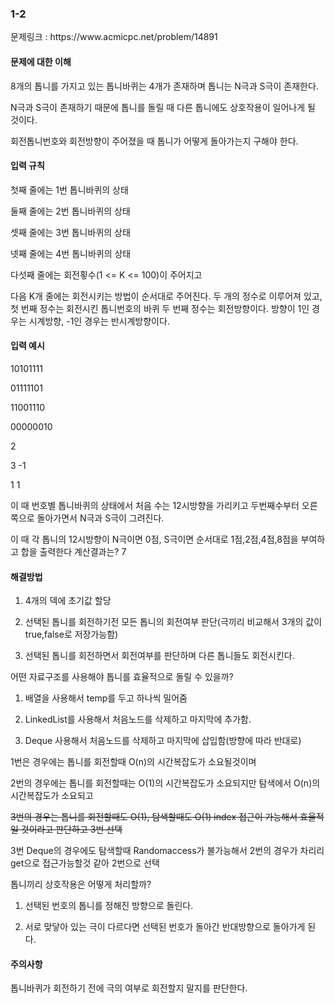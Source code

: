 <h3>1-2</h3>
문제링크 : https://www.acmicpc.net/problem/14891

<h4>문제에 대한 이해</h4>

8개의 톱니를 가지고 있는 톱니바퀴는 4개가 존재하며 톱니는 N극과 S극이 존재한다.

N극과 S극이 존재하기 때문에 톱니를 돌릴 때 다른 톱니에도 상호작용이 일어나게 될 것이다.

회전톱니번호와 회전방향이 주어졌을 때 톱니가 어떻게 돌아가는지 구해야 한다.

<h4>입력 규칙</h4>

첫째 줄에는 1번 톱니바퀴의 상태

둘째 줄에는 2번 톱니바퀴의 상태

셋째 줄에는 3번 톱니바퀴의 상태

넷째 줄에는 4번 톱니바퀴의 상태

다섯째 줄에는 회전횧수(1 <= K <= 100)이 주어지고

다음 K개 줄에는 회전시키는 방법이 순서대로 주어진다. 두 개의 정수로 이루어져 있고, 첫 번째 정수는 회전시킨 톱니번호의 바퀴 두 번째 정수는 회전방향이다. 방향이 1인 경우는 시계방향, -1인 경우는 반시계방향이다.

<h4>입력 예시</h4>

10101111

01111101

11001110

00000010

2

3 -1

1 1

이 때 번호별 톱니바퀴의 상태에서 처음 수는 12시방향을 가리키고 두번째수부터 오른쪽으로 돌아가면서 N극과 S극이 그려진다.

이 때 각 톱니의 12시방향이 N극이면 0점, S극이면 순서대로 1점,2점,4점,8점을 부여하고 합을 출력한다 계산결과는? 7

<h4>해결방법</h4>

1. 4개의 덱에 초기값 할당

2. 선택된 톱니를 회전하기전 모든 톱니의 회전여부 판단(극끼리 비교해서 3개의 값이 true,false로 저장가능함)
 
3. 선택된 톱니를 회전하면서 회전여부를 판단하며 다른 톱니들도 회전시킨다.

어떤 자료구조를 사용해야 톱니를 효율적으로 돌릴 수 있을까?

1. 배열을 사용해서 temp를 두고 하나씩 밀어줌 

2. LinkedList를 사용해서 처음노드를 삭제하고 마지막에 추가함. 

3. Deque 사용해서 처음노드를 삭제하고 마지막에 삽입함(방향에 따라 반대로)

1번은 경우에는 톱니를 회전할때 O(n)의 시간복잡도가 소요될것이며

2번의 경우에는 톱니를 회전할때는 O(1)의 시간복잡도가 소요되지만 탐색에서 O(n)의 시간복잡도가 소요되고

~~3번의 경우는 톱니를 회전할때도 O(1), 탐색할때도 O(1) index 접근이 가능해서 효율적일 것이라고 판단하고 3번 선택~~

3번 Deque의 경우에도 탐색할때 Randomaccess가 불가능해서 2번의 경우가 차리리 get으로 접근가능할것 같아 2번으로 선택

톱니끼리 상호작용은 어떻게 처리할까?

1. 선택된 번호의 톱니를 정해진 방향으로 돌린다. 

2. 서로 맞닿아 있는 극이 다르다면 선택된 번호가 돌아간 반대방향으로 돌아가게 된다.

<h4>주의사항</h4>
톱니바퀴가 회전하기 전에 극의 여부로 회전할지 말지를 판단한다.


